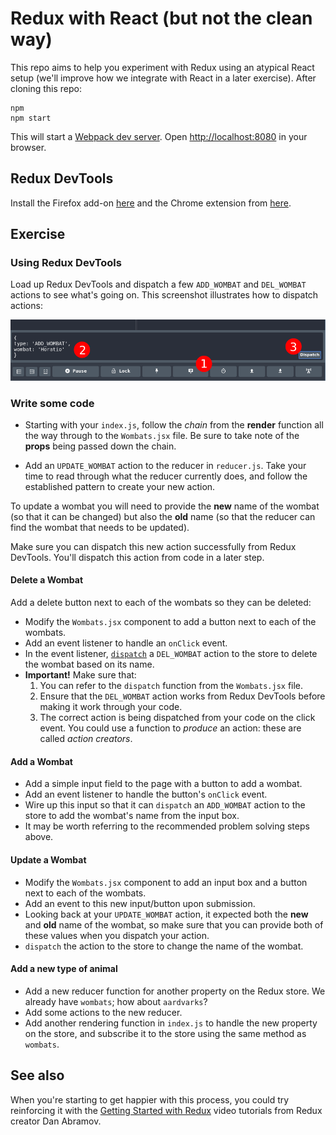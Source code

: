 # Redux with React (but not the clean way)

This repo aims to help you experiment with Redux using an atypical React setup (we'll improve how we integrate with React in a later exercise). After cloning this repo:

```shell
npm
npm start
```

This will start a [Webpack dev server](https://github.com/webpack/webpack-dev-server). Open [http://localhost:8080](http://localhost:8080) in your browser.


## Redux DevTools

Install the Firefox add-on [here](https://addons.mozilla.org/en-US/firefox/addon/reduxdevtools/) and the Chrome extension from [here](https://chrome.google.com/webstore/detail/redux-devtools/lmhkpmbekcpmknklioeibfkpmmfibljd).


## Exercise

### Using Redux DevTools

Load up Redux DevTools and dispatch a few `ADD_WOMBAT` and `DEL_WOMBAT` actions to see what's going on. This screenshot illustrates how to dispatch actions:

![Dispatching actions using Redux dev tools](./screenshot1.png)


### Write some code

- Starting with your `index.js`, follow the *chain* from the **render** function all the way through to the `Wombats.jsx` file. Be sure to take note of the **props** being passed down the chain.

- Add an `UPDATE_WOMBAT` action to the reducer in `reducer.js`. Take your time to read through what the reducer currently does, and follow the established pattern to create your new action.

To update a wombat you will need to provide the **new** name of the wombat (so that it can be changed) but also the **old** name (so that the reducer can find the wombat that needs to be updated).

Make sure you can dispatch this new action successfully from Redux DevTools. You'll dispatch this action from code in a later step.


#### Delete a Wombat

Add a delete button next to each of the wombats so they can be deleted:

- Modify the `Wombats.jsx` component to add a button next to each of the wombats.
- Add an event listener to handle an `onClick` event.
- In the event listener, [`dispatch`](http://redux.js.org/docs/api/Store.html#dispatch) a `DEL_WOMBAT` action to the store to delete the wombat based on its name.
- **Important!** Make sure that:
  1. You can refer to the `dispatch` function from the `Wombats.jsx` file.
  2. Ensure that the `DEL_WOMBAT` action works from Redux DevTools before making it work through your code.
  3. The correct action is being dispatched from your code on the click event. You could use a function to *produce* an action: these are called *action creators*.


#### Add a Wombat

- Add a simple input field to the page with a button to add a wombat.
- Add an event listener to handle the button's `onClick` event.
- Wire up this input so that it can `dispatch` an `ADD_WOMBAT` action to the store to add the wombat's name from the input box.
- It may be worth referring to the recommended problem solving steps above.


#### Update a Wombat

- Modify the `Wombats.jsx` component to add an input box and a button next to each of the wombats.
- Add an event to this new input/button upon submission.
- Looking back at your `UPDATE_WOMBAT` action, it expected both the **new** and **old** name of the wombat, so make sure that you can provide both of these values when you dispatch your action.
- `dispatch` the action to the store to change the name of the wombat.


#### Add a new type of animal

- Add a new reducer function for another property on the Redux store. We already have `wombats`; how about `aardvarks`?
- Add some actions to the new reducer.
- Add another rendering function in `index.js` to handle the new property on the store, and subscribe it to the store using the same method as `wombats`.


## See also

When you're starting to get happier with this process, you could try reinforcing it with the [Getting Started with Redux](https://egghead.io/courses/getting-started-with-redux) video tutorials from Redux creator Dan Abramov.
